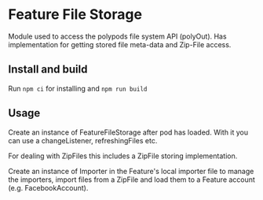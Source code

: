 # Feature File Storage

Module used to access the polypods file system API (polyOut). Has implementation for getting stored file
meta-data and Zip-File access.

## Install and build

Run `npm ci` for installing and `npm run build`

## Usage

Create an instance of FeatureFileStorage after pod has loaded. With it you can use a changeListener, refreshingFiles etc.

For dealing with ZipFiles this includes a ZipFile storing implementation.

Create an instance of Importer in the Feature's local importer file to manage the importers, import files from a ZipFile and load them to a Feature account (e.g. FacebookAccount).

